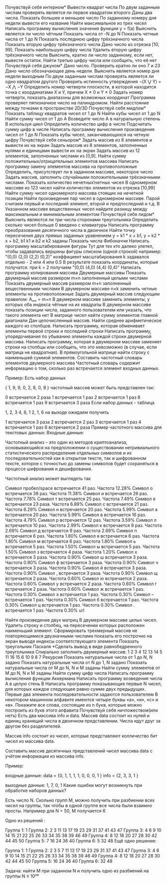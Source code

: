 Почувствуй себя интерном*
Вывести квадрат числа
По двум заданным числам проверять является ли первое квадратом второго
Даны два числа. Показать большее и меньшее число
По заданному номеру дня недели вывести его название
Найти максимальное из трех чисел
Написать программу вычисления значения функции y = f(a)
Выяснить является ли число чётным
Показать числа от -N до N
Показать четные числа от 1 до N
Показать последнюю цифру трёхзначного числа
Показать вторую цифру трёхзначного числа
Дано число из отрезка [10, 99]. Показать наибольшую цифру числа
Удалить вторую цифру трёхзначного числа
Выяснить, кратно ли число заданному, если нет, вывести остаток.
Найти третью цифру числа или сообщить, что её нет
Почувствуй себя джуном*
Дано число. Проверить кратно ли оно 7 и 23
Дано число обозначающее день недели. Выяснить является номер дня недели выходным
По двум заданным числам проверять является ли одно квадратом другого
Проверить истинность утверждения ¬(X ⋁ Y) = ¬X ⋀ ¬Y
Определить номер четверти плоскости, в которой находится точка с координатами Х и У, причем X ≠ 0 и Y ≠ 0
Задать номер четверти, показать диапазоны для возможных координат
Программа проверяет пятизначное число на палиндромом.
Найти расстояние между точками в пространстве 2D/3D
Почувствуй себя мидлом*
Показать таблицу квадратов чисел от 1 до N
Найти кубы чисел от 1 до N
Найти сумму чисел от 1 до А
Возведите число А в натуральную степень B используя цикл
Определить количество цифр в числе
Подсчитать сумму цифр в числе
Написать программу вычисления произведения чисел от 1 до N
Показать кубы чисел, заканчивающихся на четную цифру
Почувствуй себя сеньором*
Задать массив из 8 элементов и вывести их на экран
Задать массив из 8 элементов, заполненных нулями и единицами вывести их на экран
Задать массив из 12 элементов, заполненных числами из [0,9]. Найти сумму положительных/отрицательных элементов массива
Написать программу замену элементов массива на противоположные
Определить, присутствует ли в заданном массиве, некоторое число
Задать массив, заполнить случайными положительными трёхзначными числами. Показать количество нечетных\четных чисел
В одномерном массиве из 123 чисел найти количество элементов из отрезка [10,99]
Найти сумму чисел одномерного массива стоящих на нечетной позиции
Найти произведение пар чисел в одномерном массиве. Парой считаем первый и последний элемент, второй и предпоследний и т.д.
В Указанном массиве вещественных чисел найдите разницу между максимальным и минимальным элементом
Почувствуй себя лидом*
Выяснить являются ли три числа сторонами треугольника
Определить сколько чисел больше 0 введено с клавиатуры
Написать программу преобразования десятичного числа в двоичное
Найти точку пересечения двух прямых заданных уравнением y = k1 * x + b1, y = k2 * x + b2, b1 k1 и b2 и k2 заданы
Показать числа Фибоначчи
Написать программу масштабирования фигуры
Тут для тех кто далеко улетел, чтобы задавались вершины фигуры списком (одной строкой)
например: "(0,0) (2,0) (2,2) (0,2)"
коэффициент масштабирования k задавался отдельно - 2 или 4 или 0.5
В результате показать координаты, которые получатся.
при k = 2 получаем "(0,0) (4,0) (4,4) (0,4)"
Написать программу копирования массива
Двумерные массивы
Показать двумерный массив размером m×n заполненный целыми числами
Показать двумерный массив размером m×n заполненный вещественными числами
В двумерном массиве n×k заменить четные элементы на противоположные
Задать двумерный массив следующим правилом: Aₘₙ = m+n
В двумерном массиве заменить элементы, у которых оба индекса чётные на их квадраты
В двумерном массиве показать позиции числа, заданного пользователем или указать, что такого элемента нет
В матрице чисел найти сумму элементов главной диагонали
Дан целочисленный массив. Найти среднее арифметическое каждого из столбцов.
Написать программу, которая обменивает элементы первой строки и последней строки
Написать программу, упорядочивания по убыванию элементы каждой строки двумерной массива.
Написать программу, которая в двумерном массиве заменяет строки на столбцы или сообщить, что это невозможно (в случае, если матрица не квадратная).
В прямоугольной матрице найти строку с наименьшей суммой элементов.
Составить частотный словарь элементов двумерного массива
Частотный словарь содержит информацию о том, сколько раз встречается элемент входных данных.

Пример: Есть набор данных

{ 1, 9, 9, 0, 2, 8, 0, 9 }
частотный массив может быть представлен так:

0 встречается 2 раза
1 встречается 1 раз
2 встречается 1 раз
8 встречается 1 раз
9 встречается 3 раза
Если набор данных - таблица

1, 2, 3
4, 6, 1
2, 1, 6
на выходе ожидаем получить

1 встречается 3 раза
2 встречается 2 раз
3 встречается 1 раз
4 встречается 1 раз
6 встречается 2 раза
Пример частотного массива для текстовых данных: Входные данные:

Частотный анализ – это один из методов криптоанализа, основывающийся на предположении о существовании нетривиального статистического распределения отдельных символов и их последовательностей как в открытом тексте, так и шифрованном тексте, которое с точностью до замены символов будет сохраняться в процессе шифрования и дешифрования.

Частотный анализ может выглядеть так

Символ пробел/space встречается 41 раз. Частота 12.28%
Символ о встречается 38 раз.  Частота 11.38%
Символ и встречается 26 раз.  Частота 7.78%
Символ т встречается 25 раз.  Частота 7.49%
Символ е встречается 23 раза. Частота 6.89%
Символ с встречается 21 раз.  Частота 6.29%
Символ н встречается 20 раз.  Частота 5.99%
Символ а встречается 20 раз.  Частота 5.99%
Символ в встречается 16 раз.  Частота 4.79%
Символ р встречается 12 раз.  Частота 3.59%
Символ л встречается 10 раз.  Частота 2.99%
Символ к встречается 9 раз.   Частота 2.69%
Символ д встречается 9 раз.   Частота 2.69%
Символ п встречается 6 раз.   Частота 1.80%
Символ я встречается 6 раз.   Частота 1.80%
Символ м встречается 6 раз.   Частота 1.80%
Символ ь встречается 5 раз.   Частота 1.50%
Символ ы встречается 5 раз.   Частота 1.50%
Символ з встречается 4 раза.  Частота 1.20%
Символ х встречается 3 раза.  Частота 0.90%
Символ ш встречается 3 раза.  Частота 0.90%
Символ ф встречается 3 раза.  Частота 0.90%
Символ ч встречается 3 раза.  Частота 0.90%
Символ й встречается 3 раза.  Частота 0.90%
Символ , встречается 3 раза.  Частота 0.90%
Символ щ встречается 2 раза.  Частота 0.60%
Символ ю встречается 2 раза.  Частота 0.60%
Символ у встречается 2 раза.  Частота 0.60%
Символ г встречается 2 раза.  Частота 0.60%
Символ ж встречается 1 раз.   Частота 0.30%
Символ э встречается 1 раз.   Частота 0.30%
Символ – встречается 1 раз.   Частота 0.30%
Символ б встречается 1 раз.   Частота 0.30%
Символ ц встречается 1 раз.   Частота 0.30%
Символ . встречается 1 раз.   Частота 0.30%
url

Найти произведение двух матриц
В двумерном массиве целых чисел. Удалить строку и столбец, на пересечении которых расположен наименьший элемент.
Сформировать трехмерный массив не повторяющимися двузначными числами показать его построчно на экран выводя индексы соответствующего элемента
Показать треугольник Паскаля *Сделать вывод в виде равнобедренного треугольника
Спирально заполнить двумерный массив:
  1  2  3  4
 12 13 14  5
 11 16 15  6
 10  9  8  7 
Рекурсия
Показать натуральные числа от 1 до N, N задано
Показать натуральные числа от N до 1, N задано
Показать натуральные числа от M до N, N и M заданы
Найти сумму элементов от M до N, N и M заданы
Найти сумму цифр числа
Написать программу вычисления функции Аккермана
Написать программу возведения числа А в целую стень B
Написать программу показывающие первые N чисел, для которых каждое следующее равно сумме двух предыдущих. Первые два элемента последовательности задаются пользователем
В некотором машинном алфавите имеются четыре буквы «а», «и», «с» и «в». Покажите все слова, состоящие из n букв, которые можно построить из букв этого алфавита
Почувствуй себя ничтожеством(или нетъ)
Есть два массива info и data.
Массив data состоит из нулей и единиц хранящий числа в двоичном представлении. Числа идут друг за другом без разделителей.

Массив info состоит из чисел, которые представляют колличество бит чисел из массива data.

Составить массив десятичных представлений чисел массива data с учётом информации из массива info.

Пример:

входные данные:
data = {0, 1, 1, 1, 1, 0, 0, 0, 1 }
info = {2, 3, 3, 1 }

выходные данные:
1, 7, 0, 1
Какие ошибки могут возникнуть при обработке наборов данных?

Есть число N. Скольно групп M, можно получить при разбиении всех чисел на группы, так чтобы в одной группе все числа были взаимно просты.
Например для N = 50, M получается 6

Одно из решений :

Группа 1: 1 
Группа 2: 2 3 11 13 17 19 23 29 31 37 41 43 47 
Группа 3: 4 6 9 10 14 15 21 22 25 26 33 34 35 38 39 46 49 
Группа 4: 8 12 18 20 27 28 30 42 44 45 50 
Группа 5: 7 16 24 36 40 
Группа 6: 5 32 48
Ещё одно решение:

Группа 1: 1 
Группа 2: 2 3 5 7 11 13 17 19 23 29 31 37 41 43 47 
Группа 3: 4 6 9 10 14 15 21 22 25 26 33 34 35 38 39 46 49 
Группа 4: 8 12 18 20 27 28 30 42 44 45 50 
Группа 5: 16 24 36 40 
Группа 6: 32 48

Задача: найти M при заданном N и получить одно из разбиений на группы N ≤ 10²⁰
